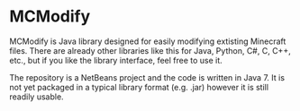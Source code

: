 MCModify
========
MCModify is Java library designed for easily modifying extisting Minecraft files. There are already other libraries like this for Java, Python, C#, C, C++, etc., but if you like the library interface, feel free to use it.

The repository is a NetBeans project and the code is written in Java 7. It is not yet packaged in a typical library format (e.g. .jar) however it is still readily usable.
